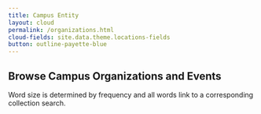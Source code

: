```yaml
---
title: Campus Entity
layout: cloud
permalink: /organizations.html
cloud-fields: site.data.theme.locations-fields
button: outline-payette-blue
---
```


## Browse Campus Organizations and Events

Word size is determined by frequency and all words link to a corresponding collection search.
